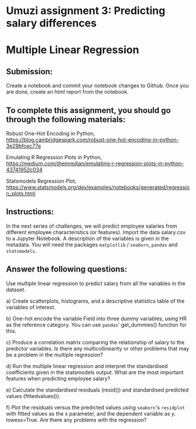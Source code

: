 # Umuzi assignment 3: Predicting salary differences
# Multiple Linear Regression

## Submission:
Create a notebook and commit your notebook changes to Github.
Once you are done, create an html report from the notebook.

## To complete this assignment, you should go through the following materials:
Robust One-Hot Encoding in Python, https://blog.cambridgespark.com/robust-one-hot-encoding-in-python-3e29bfcec77e

Emulating R Regression Plots in Python, https://medium.com/@emredjan/emulating-r-regression-plots-in-python-43741952c034

Statsmodels Regression Plot, https://www.statsmodels.org/dev/examples/notebooks/generated/regression_plots.html

## Instructions:
In the next series of challenges, we will predict employee salaries from different employee characteristics (or features).
Import the data salary.csv to a Jupyter Notebook. A description of the variables is given in the metadata. You will need the packages `matplotlib` / `seaborn`, `pandas` and `statsmodels`.

## Answer the following questions:

Use multiple linear regression to predict salary from all the variables in the dataset.

a)	Create scatterplots, histograms, and a descriptive statistics table of the variables of interest.

b)	One-hot encode the variable Field into three dummy variables, using HR as the reference category. You can use `pandas`' get_dummies() function for this.

c)	Produce a correlation matrix comparing the relationship of salary to the predictor variables. Is there any multicollinearity or other problems that may be a problem in the multiple regression?

d)	Run the multiple linear regression and interpret the standardised coefficients given in the statsmodels output. What are the most important features when predicting employee salary?

e)	Calculate the standardised residuals (resid()) and standardised predicted values (fittedvalues()).

f) Plot the residuals versus the predicted values using `seaborn`'s `residplot` with fitted values as the x parameter, and the dependent variable as y. lowess=True. Are there any problems with the regression?
